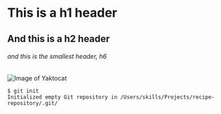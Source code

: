 # This is a h1 header
## And this is a h2 header
###### and this is the smallest header, h6

![Image of Yaktocat](https://octodex.github.com/images/yaktocat.png)

```
$ git init
Initialized empty Git repository in /Users/skills/Projects/recipe-repository/.git/
```
